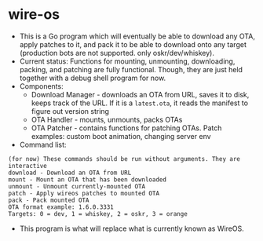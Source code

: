 # wire-os

-	This is a Go program which will eventually be able to download any OTA, apply patches to it, and pack it to be able to download onto any target (production bots are not supported. only oskr/dev/whiskey).
-   Current status: Functions for mounting, unmounting, downloading, packing, and patching are fully functional. Though, they are just held together with a debug shell program for now.
-   Components:
    -   Download Manager - downloads an OTA from URL, saves it to disk, keeps track of the URL. If it is a `latest.ota`, it reads the manifest to figure out version string
    -   OTA Handler - mounts, unmounts, packs OTAs
    -   OTA Patcher - contains functions for patching OTAs. Patch examples: custom boot animation, changing server env
-   Command list:

```
(for now) These commands should be run without arguments. They are interactive
download - Download an OTA from URL
mount - Mount an OTA that has been downloaded
unmount - Unmount currently-mounted OTA
patch - Apply wireos patches to mounted OTA
pack - Pack mounted OTA
OTA format example: 1.6.0.3331
Targets: 0 = dev, 1 = whiskey, 2 = oskr, 3 = orange
```

-	This program is what will replace what is currently known as WireOS.
